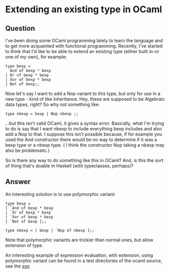
# Extending an existing type in OCaml

## Question
        
I've been doing some OCaml programming lately to learn the language and to get more acquainted with functional programming. Recently, I've started to think that I'd like to be able to extend an existing type (either built in-or one of my own), for example:

    type bexp =
      And of bexp * bexp
    | Or of bexp * bexp
    | Xor of bexp * bexp
    | Not of bexp;;
    

Now let's say I want to add a Nop variant to this type, but only for use in a new type - kind of like inheritance. Hey, these are supposed to be Algebraic data types, right? So why not something like:

    type nbexp = bexp | Nop nbexp ;;
    

...but this isn't valid OCaml, it gives a syntax error. Basically, what I'm trying to do is say that I want nbexp to include everything bexp includes and also add a Nop to that. I suppose this isn't possible because, if for example you used the And constructor there would be no way to determine if it was a bexp type or a nbexp type. ( I think the constructor Nop taking a nbexp may also be problematic.)

So is there any way to do something like this in OCaml? And, is this the sort of thing that's doable in Haskell (with typeclasses, perhaps)?

## Answer
        
An interesting solution is to use polymorphic variant:

    type bexp =
    [ `And of bexp * bexp
    | `Or of bexp * bexp
    | `Xor of bexp * bexp
    | `Not of bexp ];;
    
    type nbexp = [ bexp | `Nop of nbexp ];;
    

Note that polymorphic variants are trickier than normal ones, but allow extension of type.

An interesting example of expression evaluation, with extension, using polymorphic variant can be found in a test directories of the ocaml source, see the [svn](http://caml.inria.fr/cgi-bin/viewvc.cgi/ocaml/trunk/testlabl/mixin.ml?diff_format=c&view=markup&pathrev=10238)

